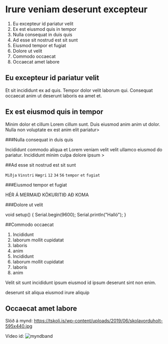 # Irure veniam deserunt excepteur

1. Eu excepteur id pariatur velit
2. Ex est eiusmod quis in tempor
3. Nulla consequat in duis quis
4. Ad esse sit nostrud est sit sunt
5. Eiusmod tempor et fugiat
6. Dolore ut velit
7. Commodo occaecat
8. Occaecat amet labore

## Eu excepteur id pariatur velit

 Et sit incididunt ex ad quis. Tempor dolor velit laborum qui. Consequat occaecat anim ut deserunt laboris ea amet et.

## Ex est eiusmod quis in tempor

Minim dolor et cillum Lorem cillum sunt. Duis eiusmod anim anim ut dolor. Nulla non voluptate ex est anim elit pariatur>

###Nulla consequat in duis quis

Incididunt commodo aliqua et Lorem veniam velit velit ullamco eiusmod do pariatur. Incididunt minim culpa dolore ipsum >

##Ad esse sit nostrud est sit sunt

`Miðja`  `Vinstri`  `Hægri`
`12`  `34`  `56`
`tempor`  `et`  `fugiat`

###Eiusmod tempor et fugiat

HÉR Á MERMAID KÖKURITIÐ AÐ KOMA

###Dolore ut velit


void setup() {
    Serial.begin(9600);
    Serial.println("Halló");
}

##Commodo occaecat

1. Incididunt
2. laborum
mollit
cupidatat
3. laboris
4. anim
1. Incididunt
2. laborum
mollit
cupidatat
3. laboris
4. anim

Velit sit sunt incididunt ipsum eiusmod id ipsum deserunt sint non enim.

deserunt
sit
aliqua
eiusmod
irure
aliquip

## Occaecat amet labore

Slóð á mynd: https://tskoli.is/wp-content/uploads/2019/06/skolavorduholt-595x440.jpg

Video id: ![myndband](https://youtu.be/dQw4w9WgXcQ?si=cM6B0KAyNqSK1LEg)
